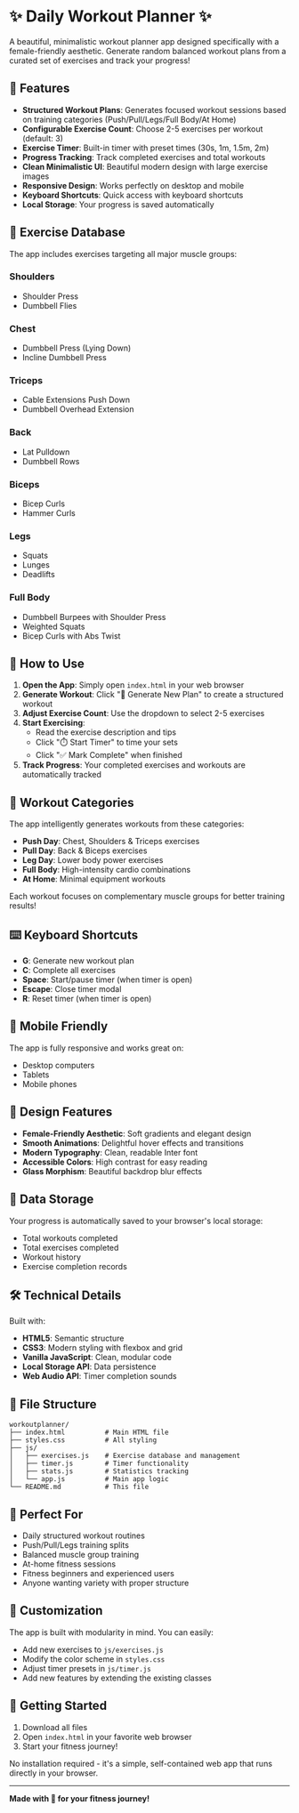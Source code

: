 # ✨ Daily Workout Planner ✨

A beautiful, minimalistic workout planner app designed specifically with a female-friendly aesthetic. Generate random balanced workout plans from a curated set of exercises and track your progress!

## 🌟 Features

- **Structured Workout Plans**: Generates focused workout sessions based on training categories (Push/Pull/Legs/Full Body/At Home)
- **Configurable Exercise Count**: Choose 2-5 exercises per workout (default: 3)
- **Exercise Timer**: Built-in timer with preset times (30s, 1m, 1.5m, 2m)
- **Progress Tracking**: Track completed exercises and total workouts
- **Clean Minimalistic UI**: Beautiful modern design with large exercise images
- **Responsive Design**: Works perfectly on desktop and mobile
- **Keyboard Shortcuts**: Quick access with keyboard shortcuts
- **Local Storage**: Your progress is saved automatically

## 💪 Exercise Database

The app includes exercises targeting all major muscle groups:

### Shoulders
- Shoulder Press
- Dumbbell Flies

### Chest
- Dumbbell Press (Lying Down)
- Incline Dumbbell Press

### Triceps
- Cable Extensions Push Down
- Dumbbell Overhead Extension

### Back
- Lat Pulldown
- Dumbbell Rows

### Biceps
- Bicep Curls
- Hammer Curls

### Legs
- Squats
- Lunges
- Deadlifts

### Full Body
- Dumbbell Burpees with Shoulder Press
- Weighted Squats
- Bicep Curls with Abs Twist

## 🚀 How to Use

1. **Open the App**: Simply open `index.html` in your web browser
2. **Generate Workout**: Click "🎲 Generate New Plan" to create a structured workout
3. **Adjust Exercise Count**: Use the dropdown to select 2-5 exercises
4. **Start Exercising**: 
   - Read the exercise description and tips
   - Click "⏱️ Start Timer" to time your sets
   - Click "✅ Mark Complete" when finished
5. **Track Progress**: Your completed exercises and workouts are automatically tracked

## 🎯 Workout Categories

The app intelligently generates workouts from these categories:

- **Push Day**: Chest, Shoulders & Triceps exercises
- **Pull Day**: Back & Biceps exercises  
- **Leg Day**: Lower body power exercises
- **Full Body**: High-intensity cardio combinations
- **At Home**: Minimal equipment workouts

Each workout focuses on complementary muscle groups for better training results!

## ⌨️ Keyboard Shortcuts

- **G**: Generate new workout plan
- **C**: Complete all exercises
- **Space**: Start/pause timer (when timer is open)
- **Escape**: Close timer modal
- **R**: Reset timer (when timer is open)

## 📱 Mobile Friendly

The app is fully responsive and works great on:
- Desktop computers
- Tablets
- Mobile phones

## 🎨 Design Features

- **Female-Friendly Aesthetic**: Soft gradients and elegant design
- **Smooth Animations**: Delightful hover effects and transitions
- **Modern Typography**: Clean, readable Inter font
- **Accessible Colors**: High contrast for easy reading
- **Glass Morphism**: Beautiful backdrop blur effects

## 💾 Data Storage

Your progress is automatically saved to your browser's local storage:
- Total workouts completed
- Total exercises completed
- Workout history
- Exercise completion records

## 🛠️ Technical Details

Built with:
- **HTML5**: Semantic structure
- **CSS3**: Modern styling with flexbox and grid
- **Vanilla JavaScript**: Clean, modular code
- **Local Storage API**: Data persistence
- **Web Audio API**: Timer completion sounds

## 📂 File Structure

```
workoutplanner/
├── index.html          # Main HTML file
├── styles.css          # All styling
├── js/
│   ├── exercises.js    # Exercise database and management
│   ├── timer.js        # Timer functionality
│   ├── stats.js        # Statistics tracking
│   └── app.js          # Main app logic
└── README.md           # This file
```

## 🎯 Perfect For

- Daily structured workout routines
- Push/Pull/Legs training splits
- Balanced muscle group training
- At-home fitness sessions
- Fitness beginners and experienced users
- Anyone wanting variety with proper structure

## 🔧 Customization

The app is built with modularity in mind. You can easily:
- Add new exercises to `js/exercises.js`
- Modify the color scheme in `styles.css`
- Adjust timer presets in `js/timer.js`
- Add new features by extending the existing classes

## 🚀 Getting Started

1. Download all files
2. Open `index.html` in your favorite web browser
3. Start your fitness journey!

No installation required - it's a simple, self-contained web app that runs directly in your browser.

---

**Made with 💝 for your fitness journey!** 